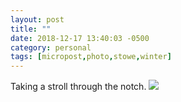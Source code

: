 ```yaml
---
layout: post
title: ""
date: 2018-12-17 13:40:03 -0500
category: personal
tags: [micropost,photo,stowe,winter]
---
```


Taking a stroll through the notch. [![](https://thecave-com.s3.amazonaws.com/Photo-2018-12-17-13-37-pfBWy3Oa1uAMjw5Khjzl.jpeg)](https://thecave-com.s3.amazonaws.com/Photo-2018-12-17-13-37-pfBWy3Oa1uAMjw5Khjzl.jpeg)

